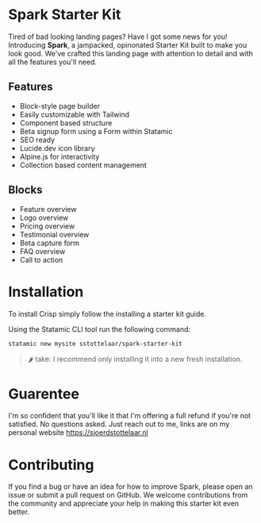 # Spark Starter Kit
Tired of bad looking landing pages? Have I got some news for you! Introducing **Spark**, a jampacked, opinonated Starter Kit built to make you look good. We've crafted this landing page with attention to detail and with all the features you'll need.

## Features
- Block-style page builder
- Easily customizable with Tailwind
- Component based structure
- Beta signup form using a Form within Statamic
- SEO ready
- Lucide.dev icon library
- Alpine.js for interactivity
- Collection based content management

## Blocks
- Feature overview
- Logo overview
- Pricing overview
- Testimonial overview
- Beta capture form
- FAQ overview
- Call to action

# Installation
To install Crisp simply follow the installing a starter kit guide.

Using the Statamic CLI tool run the following command:

`statamic new mysite sstottelaar/spark-starter-kit`

> 🌶️ take: I recommend only installing it into a new fresh installation.

# Guarentee
I'm so confident that you'll like it that I'm offering a full refund if you're not satisfied. No questions asked. Just reach out to me, links are on my personal website https://sjoerdstottelaar.nl

# Contributing
If you find a bug or have an idea for how to improve Spark, please open an issue or submit a pull request on GitHub. We welcome contributions from the community and appreciate your help in making this starter kit even better.